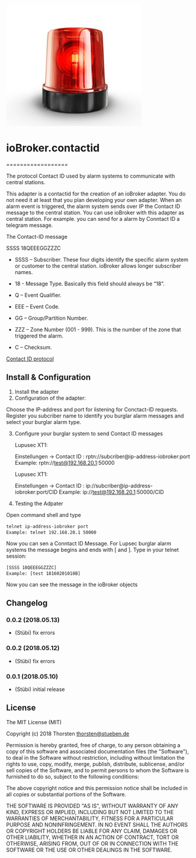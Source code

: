 ![Logo](contactidext.png)

# ioBroker.contactid
==================

The protocol Contact ID used by alarm systems to communicate with central stations.

This adapter is a contactid for the creation of an ioBroker adapter. You do not need it at least that you plan developing your own adapter.
When an alarm event is triggered, the alarm system sends over IP the Contact ID message to the central station.
You can use ioBroker with this adapter as central station. For example. you can send for a alarm by Conntact ID  a telegram message.  

The Contact-ID message

  SSSS 18QEEEGGZZZC

  * SSSS – Subscriber. These four digits identify the specific alarm system or customer to the central station. ioBroker allows longer subscriber names.

  * 18 - Message Type. Basically this field should always be “18”.
  * Q – Event Qualifier.
  * EEE – Event Code.
  * GG – Group/Partition Number.
  * ZZZ – Zone Number (001 - 999). This is the number of the zone that triggered the alarm.
  * C – Checksum.

[Contact ID protocol](http://www.technoimport.com.co/Producto/pdfs/ADEMCO%20-%20DC05_Contact_ID.pdf)


## Install & Configuration

1. Install the adapter
2. Configuration of the adapter:

  Choose the IP-address and port for listening for Conctact-ID requests.
  Register you subcriber name to identify you burglar alarm messages and
  select your burglar alarm type.

3. Configure your burglar system to send Contact ID messages

    Lupusec XT1:

      Einstellungen -> Contact ID : rptn://subcriber@ip-address-iobroker:port
      Example: rptn://test@192.168.20.1:50000

    Lupusec XT1:

      Einstellungen -> Contact ID : ip://subcriber@ip-address-iobroker:port/CID
      Example: ip://test@192.168.20.1:50000/CID


4. Testing the Adpater

  Open command shell and type  

  ```
  telnet ip-address-iobroker port
  Example: telnet 192.168.20.1 50000

  ```

  Now you can sen a Conntact ID Message. For Lupsec burglar alarm systems the
  message begins and ends with [ and ]. Type in your telnet session:

  ```
  [SSSS 18QEEEGGZZZC]
  Example: [test 18160201010B]
  ```

  Now you can see the message in the ioBroker objects


## Changelog

### 0.0.2 (2018.05.13)
* (Stübi) fix errors

### 0.0.2 (2018.05.12)
* (Stübi) fix errors

### 0.0.1 (2018.05.10)
* (Stübi) initial release

## License
The MIT License (MIT)

Copyright (c) 2018 Thorsten <thorsten@stueben.de>

Permission is hereby granted, free of charge, to any person obtaining a copy
of this software and associated documentation files (the "Software"), to deal
in the Software without restriction, including without limitation the rights
to use, copy, modify, merge, publish, distribute, sublicense, and/or sell
copies of the Software, and to permit persons to whom the Software is
furnished to do so, subject to the following conditions:

The above copyright notice and this permission notice shall be included in
all copies or substantial portions of the Software.

THE SOFTWARE IS PROVIDED "AS IS", WITHOUT WARRANTY OF ANY KIND, EXPRESS OR
IMPLIED, INCLUDING BUT NOT LIMITED TO THE WARRANTIES OF MERCHANTABILITY,
FITNESS FOR A PARTICULAR PURPOSE AND NONINFRINGEMENT. IN NO EVENT SHALL THE
AUTHORS OR COPYRIGHT HOLDERS BE LIABLE FOR ANY CLAIM, DAMAGES OR OTHER
LIABILITY, WHETHER IN AN ACTION OF CONTRACT, TORT OR OTHERWISE, ARISING FROM,
OUT OF OR IN CONNECTION WITH THE SOFTWARE OR THE USE OR OTHER DEALINGS IN
THE SOFTWARE.
